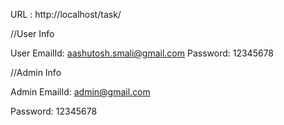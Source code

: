 URL : http://localhost/task/ 

//User Info

User EmailId:
aashutosh.smali@gmail.com
Password:
12345678


//Admin Info

Admin EmailId:
admin@gmail.com

Password:
12345678

